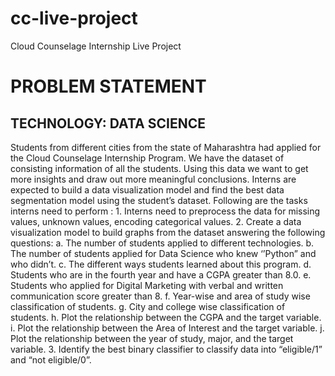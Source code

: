 # cc-live-project
 Cloud Counselage Internship Live Project 
# PROBLEM STATEMENT
## TECHNOLOGY: DATA SCIENCE
Students from different cities from the state of Maharashtra had applied for the Cloud
Counselage Internship Program. We have the dataset of consisting information of all the
students. Using this data we want to get more insights and draw out more meaningful
conclusions. Interns are expected to build a data visualization model and find the best data
segmentation model using the student’s dataset. Following are the tasks interns need to
perform :
    1. Interns need to preprocess the data for missing values, unknown values, encoding
    categorical values.
    2. Create a data visualization model to build graphs from the dataset answering the
    following questions:
        a. The number of students applied to different technologies.
        b. The number of students applied for Data Science who knew ‘’Python” and
        who didn’t.
        c. The different ways students learned about this program.
        d. Students who are in the fourth year and have a CGPA greater than 8.0.
        e. Students who applied for Digital Marketing with verbal and written
        communication score greater than 8.
        f. Year-wise and area of study wise classification of students.
        g. City and college wise classification of students.
        h. Plot the relationship between the CGPA and the target variable.
        i. Plot the relationship between the Area of Interest and the target variable.
        j. Plot the relationship between the year of study, major, and the target variable.
    3. Identify the best binary classifier to classify data into “eligible/1” and “not eligible/0”.
